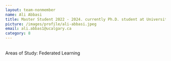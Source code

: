 ```yaml
---
layout: team-nonmember
name: Ali Abbasi
title: Master Student 2022 - 2024. currently Ph.D. student at University of South California.
picture: /images/profile/ali-abbasi.jpeg
email: ali.abbas1@ucalgary.ca
category: 8
---
```


<br/>
Areas of Study: Federated Learning